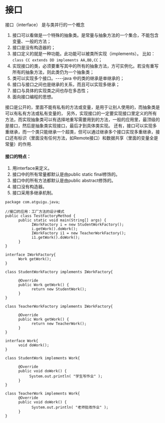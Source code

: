 # 接口
接口（interface）  是与类并行的一个概念

1. 接口可以看做是一个特殊的抽象类。是常量与抽象方法的一个集合，不能包含变量、一般的方法；
2. 接口是没有构造器的；
3. 接口定义的就是一种功能。此功能可以被类所实现（implements）。
   比如：`class CC extends DD implements AA,BB,CC`；
4. 实现接口的类，必须要重写其中的所有的抽象方法，方可实例化。若没有重写所有的抽象方法，则此类仍为一个抽象类；
5. 类可以实现多个接口。----java 中的类的继承是单继承的；
6. 接口与接口之间也是继承的关系，而且可以实现多继承；
7. 接口与具体的实现类之间也存在多态性；
8. 面向接口编程的思想。

接口是公开的，里面不能有私有的方法或变量，是用于让别人使用的，而抽象类是可以有私有方法或私有变量的， 另外，实现接口的一定要实现接口里定义的所有方法，而实现抽象类可以有选择地重写需要用到的方法，一般的应用里，最顶级的是接口，然后是抽象类实现接口，最后才到具体类实现。 还有，接口可以实现多重继承，而一个类只能继承一个超类，但可以通过继承多个接口实现多重继承，接口还有标识（里面没有任何方法，如Remote接口）和数据共享（里面的变量全是常量）的作用.

#### 接口的特点：
1. 用interface来定义。
2. 接口中的所有常量都默认是由public static final修饰的。
3. 接口中的所有方法都默认是由public abstract修饰的。
4. 接口没有构造器。
5. 接口采用多继承机制。

```
package com.atguigu.java;

//接口的应用：工厂方法的设计模式
public class TestFactoryMethod {
      public static void main(String[] args) {
            IWorkFactory i = new StudentWorkFactory();
            i.getWork().doWork();           
            IWorkFactory i1 = new TeacherWorkFactory();
            i1.getWork().doWork();
      }
}

interface IWorkFactory{
      Work getWork();
}

class StudentWorkFactory implements IWorkFactory{

      @Override
      public Work getWork() {
            return new StudentWork();
      }     
}

class TeacherWorkFactory implements IWorkFactory{

      @Override
      public Work getWork() {
            return new TeacherWork();
      }
}

interface Work{
      void doWork();
}

class StudentWork implements Work{

      @Override
      public void doWork() {
           System.out.println( "学生写作业" );
      }
}

class TeacherWork implements Work{
      @Override
      public void doWork() {
            System.out.println( "老师批改作业" );
      }
}
```

